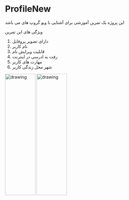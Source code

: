 # ProfileNew
این پروژه یک تمرین آموزشی برای آشنایی با ویو گروپ های می باشد

ویژگی های این تمرین 

1. دارای تصویر پروفایل 
2. نام کاربر 
3. قابلیت ویرایش نام
4. رفت به ادرسی در اینترنت 
5. مهارت های کاربر 
6. شهر محل زندگی کاربر 


<img src="https://github.com/MehrdadTabesh/ProfileNew/blob/master/profile.png" alt="drawing" width="100px" height="400px"/>
<img src="https://github.com/MehrdadTabesh/ProfileNew/blob/master/edit.png" alt="drawing" width="100px" height="400px"/>
